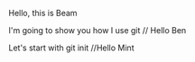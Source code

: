 Hello, this is Beam

I'm going to show you how I use git // Hello Ben


Let's start with git init //Hello Mint
